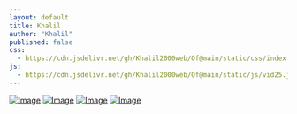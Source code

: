 ```yaml
---
layout: default
title: Khalil
author: "Khalil"
published: false
css:
  - https://cdn.jsdelivr.net/gh/Khalil2000web/Of@main/static/css/index.css
js:
  - https://cdn.jsdelivr.net/gh/Khalil2000web/Of@main/static/js/vid25.js
---
```


<div class="gallery">
<a href="gal?media=0" rel="noopener noreferrer"><img src="https://pub-19025506a9754f36baa46a24e6f84719.r2.dev/GMP_U2F2ZUdIMDE%3D.gif" class="image" alt="Image" loading="lazy" decoding="async"></a>
<a href="gal?media=1" rel="noopener noreferrer"><img src="https://pub-19025506a9754f36baa46a24e6f84719.r2.dev/BSRQPNCVESHWMQPAMFT.HEIC" class="image" alt="Image" loading="lazy" decoding="async"></a>
<a href="gal?media=2" rel="noopener noreferrer"><img src="https://pub-19025506a9754f36baa46a24e6f84719.r2.dev/IMG_8285.jpeg" class="image" alt="Image" loading="lazy" decoding="async"></a>
<a href="gal?media=3" rel="noopener noreferrer"><img src="https://pub-19025506a9754f36baa46a24e6f84719.r2.dev/IMG_8275.jpeg" class="image" alt="Image" loading="lazy" decoding="async"></a>
</div>